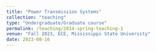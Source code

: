 ```yaml
---
title: "Power Transmission Systems"
collection: "teaching"
type: "Undergraduate/Graduate course"
permalink: /teaching/2014-spring-teaching-1
venue: "Fall 2023, ECE, Mississippi State University"
date: 2023-08-16
---
```

